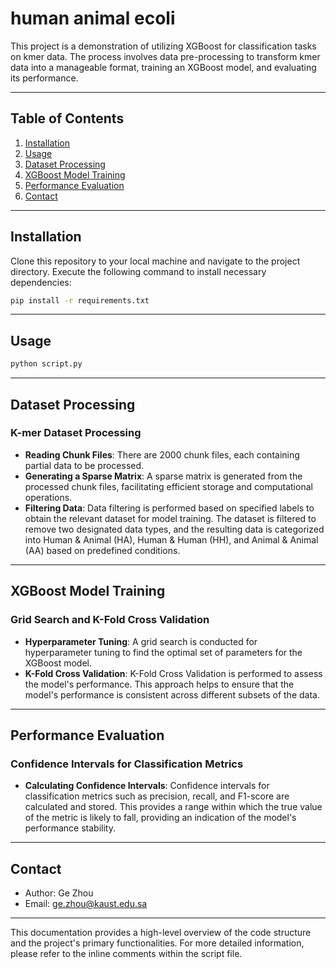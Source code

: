 
# human animal ecoli


This project is a demonstration of utilizing XGBoost for classification tasks on kmer data. The process involves data pre-processing to transform kmer data into a manageable format, training an XGBoost model, and evaluating its performance.

---

## Table of Contents

1. [Installation](#installation)
2. [Usage](#usage)
3. [Dataset Processing](#dataset-processing)
4. [XGBoost Model Training](#xgboost-model-training)
5. [Performance Evaluation](#performance-evaluation)
6. [Contact](#contact)

---

## Installation

Clone this repository to your local machine and navigate to the project directory. Execute the following command to install necessary dependencies:

```bash
pip install -r requirements.txt
```

---

## Usage

```bash
python script.py
```

---

## Dataset Processing

### K-mer Dataset Processing

- **Reading Chunk Files**: There are 2000 chunk files, each containing partial data to be processed. 
- **Generating a Sparse Matrix**: A sparse matrix is generated from the processed chunk files, facilitating efficient storage and computational operations.
- **Filtering Data**: Data filtering is performed based on specified labels to obtain the relevant dataset for model training. The dataset is filtered to remove two designated data types, and the resulting data is categorized into Human & Animal (HA), Human & Human (HH), and Animal & Animal (AA) based on predefined conditions.

---

## XGBoost Model Training

### Grid Search and K-Fold Cross Validation

- **Hyperparameter Tuning**: A grid search is conducted for hyperparameter tuning to find the optimal set of parameters for the XGBoost model.
- **K-Fold Cross Validation**: K-Fold Cross Validation is performed to assess the model's performance. This approach helps to ensure that the model's performance is consistent across different subsets of the data.

---

## Performance Evaluation

### Confidence Intervals for Classification Metrics

- **Calculating Confidence Intervals**: Confidence intervals for classification metrics such as precision, recall, and F1-score are calculated and stored. This provides a range within which the true value of the metric is likely to fall, providing an indication of the model's performance stability.

---

## Contact

- Author: Ge Zhou
- Email: ge.zhou@kaust.edu.sa

---

This documentation provides a high-level overview of the code structure and the project's primary functionalities. For more detailed information, please refer to the inline comments within the script file.

